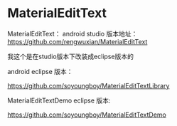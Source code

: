 # MaterialEditText
MaterialEditText：
android studio 版本地址：
https://github.com/rengwuxian/MaterialEditText

我这个是在studio版本下改装成eclipse版本的

android eclipse 版本：

https://github.com/soyoungboy/MaterialEditTextLibrary

MaterialEditTextDemo eclipse 版本:

https://github.com/soyoungboy/MaterialEditTextDemo




